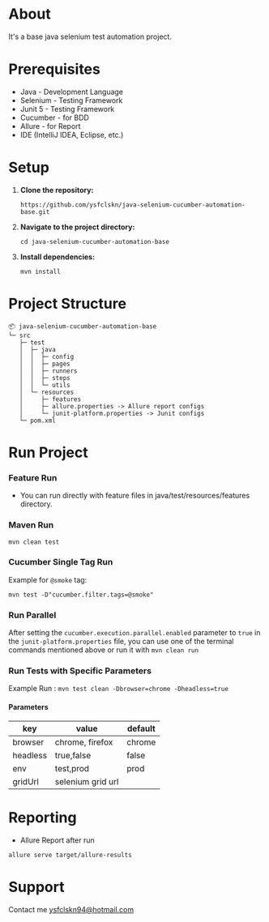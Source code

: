 # About

It's a base java selenium test automation project.

# Prerequisites

- Java - Development Language
- Selenium - Testing Framework
- Junit 5 - Testing Framework
- Cucumber - for BDD
- Allure - for Report
- IDE (IntelliJ IDEA, Eclipse, etc.)

# Setup

1. **Clone the repository:**

    ```
    https://github.com/ysfclskn/java-selenium-cucumber-automation-base.git
    ```

2. **Navigate to the project directory:**

    ```
    cd java-selenium-cucumber-automation-base
    ```

3. **Install dependencies:**

    ```
    mvn install
    ```

# Project Structure

```
📦 java-selenium-cucumber-automation-base
└─ src
   ├─ test
   │  ├─ java
   │  │  ├─ config 
   │  │  ├─ pages
   │  │  ├─ runners
   │  │  ├─ steps
   │  │  └─ utils
   │  └─ resources
   │     ├─ features
   │     ├─ allure.properties -> Allure report configs
   │     └─ junit-platform.properties -> Junit configs
   └─ pom.xml
```

# Run Project

### Feature Run

- You can run directly with feature files in java/test/resources/features directory.

### Maven Run

```
mvn clean test
```

### Cucumber Single Tag Run

Example for `@smoke` tag:

```
mvn test -D"cucumber.filter.tags=@smoke"
```

### Run Parallel

After setting the `cucumber.execution.parallel.enabled` parameter to `true` in the `junit-platform.properties` file, you
can use one of the terminal commands mentioned above or run it with ```mvn clean run```


### Run Tests with Specific Parameters

Example Run : ``` mvn test clean -Dbrowser=chrome -Dheadless=true ```


#### Parameters

| key      | value             | default |
|----------|-------------------|-------|
| browser  | chrome, firefox   | chrome | 
| headless | true,false        | false |
| env      | test,prod         | prod  |
| gridUrl  | selenium grid url |     |

# Reporting

- Allure Report after run

```
allure serve target/allure-results
```

# Support

Contact me ysfclskn94@hotmail.com
